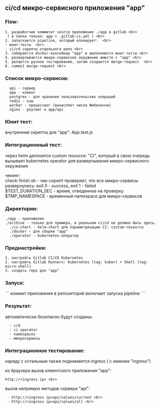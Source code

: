 <H2>ci/cd микро-сервисного приложения "app" </H2>



<H3>Flow: </H3>

 ```
1. разработчик коммитит source приложения ./app в gitlab <br>
  ( в папке только: app + .gitlab-ci.yml ) <br>
2. запускается pipeline, который клонирует:  <br>
 - юнит-тесты  <br>
 - ci/cd скрипты отдельного репо <br>
3. собирается docker-контейнер "app" и выполняются юнит-тесты <br>
4. развертывается микро-сервисное окружение вместе с "app" <br>
5. делается ручное тестирование, затем создается merge-request  <br>
6. commit merge-request <br>
 ```

<H3>Список микро-сервисов: </H3>

 ```
   api - сервер
   app - клиент 
   postgres - для хранения пользовательских операций  
   redis - кэш
   worker - процессинг (вычисляет числа Фибоначчи) 
   nginx - роутинг к app/api 
 ```

 <H3>Юнит тест: </H3>
   внутренние скрипты для "app": App.test.js <br>


  <H3>Интеграционный тест:  </H3>

   через helm деплоится custom resource: "CI", который в свою очередь вызывает kubernetes operator для развертывания микро-сервисного окружения <br>
   
   чекинг: <br>
       check-finish.sh - чек-скрипт проверяет, что все микро-сервисы развернулись: exit 0 - success, exit 1 - failed <br>
           $TEST_DURATION_SEC - время, отведенное на проверку  <br>
           $TMP_NAMESPACE - временный namespace для микро-сервисов <br>
 


<H3>Директории: </H3>

```
./app - приложение 
./archive - только для примера, в реальном ci/cd не должно быть здесь. 
  ./ci-chart - helm-chart для параметризации CI: custom-resource 
  ./docker - для сборки "app" 
  ./operator - kubernetes-оператор 
```


<H3>Преднастройки:</H3>

```
1. настройть Gitlab CI/CD Kubernetes
2. настройть Gitlab Runners: Kubernetes (tag: kuber) + Shell (tag: micro-shell) 
3. создать repo для "app" 
```

<H3>Запуск: </H3>
```
коммит приложения в репозиторий включает запуска pipeline
```

<H3>Результат:</H3>

автоматически безопасно будут созданы: <br>
```
  - crd
  - ci operator 
  - namespaces
  - микросервисы 
```

<H3>Интеграционное тестирование: </H3>

 наряду с остальным также поднимается ingress ( с именем "ingress") <br>
 
 из браузера вызов клиентского приложения "app": 
 ```
 http://<ingress ip> <br>
```
 вызов напрямую методов сервера "api":  
 ```
  - http://<ingress ip>api/values/current <br>
  - http://<ingress ip>api/values/all <br>
```


